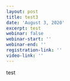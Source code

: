 ```yaml
---
layout: post
title: test3
date: 'August 3, 2020'
excerpt: test
webinar: false
webinar-start: ''
webinar-end: ''
registration-link: ''
video-link: ''
---
```

test
